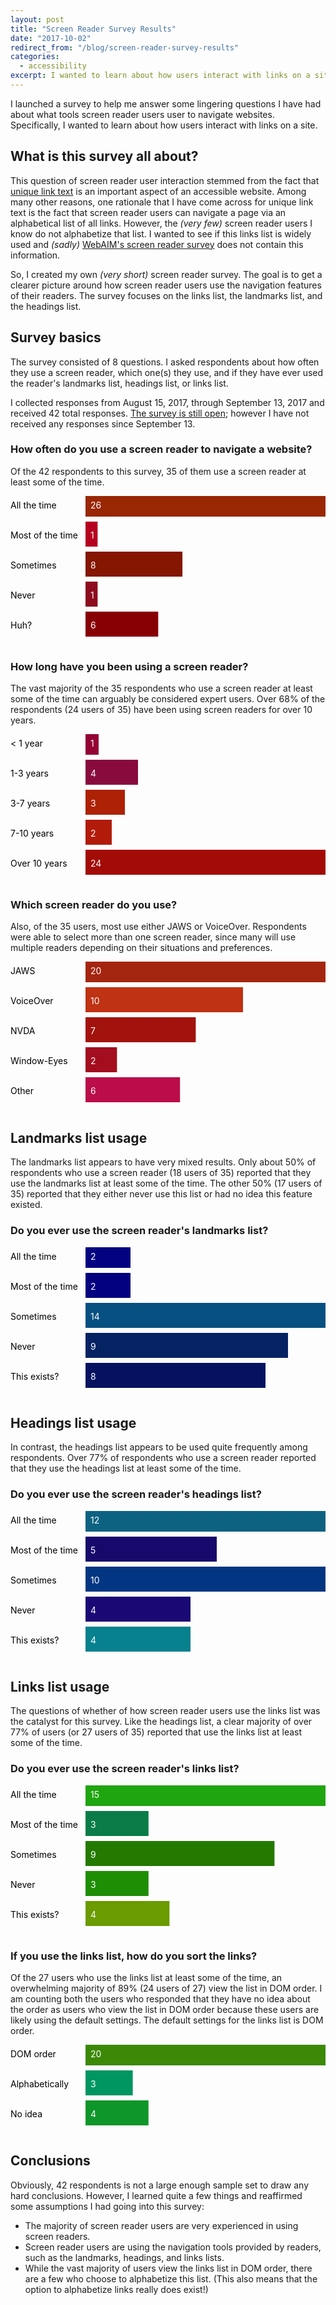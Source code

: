 ```yaml
---
layout: post
title: "Screen Reader Survey Results"
date: "2017-10-02"
redirect_from: "/blog/screen-reader-survey-results"
categories:
  - accessibility
excerpt: I wanted to learn about how users interact with links on a site.
---
```


I launched a survey to help me answer some lingering questions I have had about what tools screen reader users user to navigate websites.  Specifically, I wanted to learn about how users interact with links on a site.

## What is this survey all about?

This question of screen reader user interaction stemmed from the fact that [unique link text](/blog/unique-link-text-is-important) is an important aspect of an accessible website. Among many other reasons, one rationale that I have come across for unique link text is the fact that screen reader users can navigate a page via an alphabetical list of all links.  However, the _(very few)_ screen reader users I know do not alphabetize that list.  I wanted to see if this links list is widely used and _(sadly)_ [WebAIM's screen reader survey](https://webaim.org/projects/screenreadersurvey6/) does not contain this information.

So, I created my own _(very short)_ screen reader survey. The goal is to get a clearer picture around how screen reader users use the navigation features of their readers.  The survey focuses on the links list, the landmarks list, and the headings list.

## Survey basics

The survey consisted of 8 questions.  I asked respondents about how often they use a screen reader, which one(s) they use, and if they have ever used the reader's landmarks list, headings list, or links list.

I collected responses from August 15, 2017, through September 13, 2017 and received 42 total responses. [The survey is still open](https://www.surveymonkey.com/r/XTV2PSD); however I have not received any responses since September 13.

<h3 class="m-top">How often do you use a screen reader to navigate a website?</h3>

Of the 42 respondents to this survey, 35 of them use a screen reader at least some of the time.

<svg width="100%" height="240"><desc>
      How often do you use a screen reader to navigate a website?
    </desc><g><title>Data for All the time</title><desc>The number of All the time is 26, which is 100% of the total.</desc><rect height="40" width="100%" x="120" y="-7" fill="#992704"></rect><text height="40" y="20" fill="black">All the time</text><text height="40" x="128" y="20" fill="white">26</text></g><g><title>Data for Most of the time</title><desc>The number of Most of the time is 1, which is 3.8461538461538463% of the total.</desc><rect height="40" width="3.8461538461538463%" x="120" y="41" fill="#b5011f"></rect><text height="40" y="68" fill="black">Most of the time</text><text height="40" x="128" y="68" fill="white">1</text></g><g><title>Data for Sometimes</title><desc>The number of Sometimes is 8, which is 30.76923076923077% of the total.</desc><rect height="40" width="30.76923076923077%" x="120" y="89" fill="#841602"></rect><text height="40" y="116" fill="black">Sometimes</text><text height="40" x="128" y="116" fill="white">8</text></g><g><title>Data for Never</title><desc>The number of Never is 1, which is 3.8461538461538463% of the total.</desc><rect height="40" width="3.8461538461538463%" x="120" y="137" fill="#8c0b1e"></rect><text height="40" y="164" fill="black">Never</text><text height="40" x="128" y="164" fill="white">1</text></g><g><title>Data for What's a screen reader?</title><desc>The number of What's a screen reader? is 6, which is 23.076923076923077% of the total.</desc><rect height="40" width="23.076923076923077%" x="120" y="185" fill="#870004"></rect><text height="40" y="212" fill="black">Huh?</text><text height="40" x="128" y="212" fill="white">6</text></g></svg>

<h3 class="m-top">How long have you been using a screen reader?</h3>

The vast majority of the 35 respondents who use a screen reader at least some of the time can arguably be considered expert users. Over 68% of the respondents (24 users of 35) have been using screen readers for over 10 years.

<svg width="100%" height="240"><desc>
      How long have you been using a screen reader?
    </desc><g><title>Data for &lt; 1 year</title><desc>The number of &lt; 1 year is 1, which is 4.166666666666666% of the total.</desc><rect height="40" width="4.166666666666666%" x="120" y="-7" fill="#930134"></rect><text height="40" y="20" fill="black">&lt; 1 year</text><text height="40" x="128" y="20" fill="white">1</text></g><g><title>Data for 1-3 years</title><desc>The number of 1-3 years is 4, which is 16.666666666666664% of the total.</desc><rect height="40" width="16.666666666666664%" x="120" y="41" fill="#890b3d"></rect><text height="40" y="68" fill="black">1-3 years</text><text height="40" x="128" y="68" fill="white">4</text></g><g><title>Data for 3-7 years</title><desc>The number of 3-7 years is 3, which is 12.5% of the total.</desc><rect height="40" width="12.5%" x="120" y="89" fill="#ad2105"></rect><text height="40" y="116" fill="black">3-7 years</text><text height="40" x="128" y="116" fill="white">3</text></g><g><title>Data for 7-10 years</title><desc>The number of 7-10 years is 2, which is 8.333333333333332% of the total.</desc><rect height="40" width="8.333333333333332%" x="120" y="137" fill="#b21b0a"></rect><text height="40" y="164" fill="black">7-10 years</text><text height="40" x="128" y="164" fill="white">2</text></g><g><title>Data for Over 10 years</title><desc>The number of Over 10 years is 24, which is 100% of the total.</desc><rect height="40" width="100%" x="120" y="185" fill="#a30b06"></rect><text height="40" y="212" fill="black">Over 10 years</text><text height="40" x="128" y="212" fill="white">24</text></g></svg>

<h3 class="m-top">Which screen reader do you use?</h3>

Also, of the 35 users, most use either JAWS or VoiceOver. Respondents were able to select more than one screen reader, since many will use multiple readers depending on their situations and preferences.

<svg width="100%" height="240"><desc>
      Which screen reader do you use?
    </desc><g><title>Data for JAWS</title><desc>The number of JAWS is 20, which is 100% of the total.</desc><rect height="40" width="100%" x="120" y="-7" fill="#a52610"></rect><text height="40" y="20" fill="black">JAWS</text><text height="40" x="128" y="20" fill="white">20</text></g><g><title>Data for VoiceOver</title><desc>The number of VoiceOver is 10, which is 50% of the total.</desc><rect height="40" width="50%" x="120" y="41" fill="#bf3213"></rect><text height="40" y="68" fill="black">VoiceOver</text><text height="40" x="128" y="68" fill="white">10</text></g><g><title>Data for NVDA</title><desc>The number of NVDA is 7, which is 35% of the total.</desc><rect height="40" width="35%" x="120" y="89" fill="#a3130e"></rect><text height="40" y="116" fill="black">NVDA</text><text height="40" x="128" y="116" fill="white">7</text></g><g><title>Data for Window-Eyes</title><desc>The number of Window-Eyes is 2, which is 10% of the total.</desc><rect height="40" width="10%" x="120" y="137" fill="#a30d1e"></rect><text height="40" y="164" fill="black">Window-Eyes</text><text height="40" x="128" y="164" fill="white">2</text></g><g><title>Data for Other</title><desc>The number of Other is 6, which is 30% of the total.</desc><rect height="40" width="30%" x="120" y="185" fill="#ba0d49"></rect><text height="40" y="212" fill="black">Other</text><text height="40" x="128" y="212" fill="white">6</text></g></svg>

## Landmarks list usage

The landmarks list appears to have very mixed results.  Only about 50% of respondents who use a screen reader (18 users of 35) reported that they use the landmarks list at least some of the time.  The other 50% (17 users of 35) reported that they either never use this list or had no idea this feature existed.

<h3 class="m-top">Do you ever use the screen reader's landmarks list?</h3>

<svg width="100%" height="240"><desc>
      Do you ever use the screen reader's landmarks list?
    </desc><g><title>Data for All the time</title><desc>The number of All the time is 2, which is 14.285714285714285% of the total.</desc><rect height="40" width="14.285714285714285%" x="120" y="-7" fill="#030382"></rect><text height="40" y="20" fill="black">All the time</text><text height="40" x="128" y="20" fill="white">2</text></g><g><title>Data for Most of the time</title><desc>The number of Most of the time is 2, which is 14.285714285714285% of the total.</desc><rect height="40" width="14.285714285714285%" x="120" y="41" fill="#02007f"></rect><text height="40" y="68" fill="black">Most of the time</text><text height="40" x="128" y="68" fill="white">2</text></g><g><title>Data for Sometimes</title><desc>The number of Sometimes is 14, which is 100% of the total.</desc><rect height="40" width="100%" x="120" y="89" fill="#065082"></rect><text height="40" y="116" fill="black">Sometimes</text><text height="40" x="128" y="116" fill="white">14</text></g><g><title>Data for Never</title><desc>The number of Never is 9, which is 64.28571428571429% of the total.</desc><rect height="40" width="64.28571428571429%" x="120" y="137" fill="#052363"></rect><text height="40" y="164" fill="black">Never</text><text height="40" x="128" y="164" fill="white">9</text></g><g><title>Data for This exists?</title><desc>The number of This exists? is 8, which is 57.14285714285714% of the total.</desc><rect height="40" width="57.14285714285714%" x="120" y="185" fill="#041260"></rect><text height="40" y="212" fill="black">This exists?</text><text height="40" x="128" y="212" fill="white">8</text></g></svg>

## Headings list usage

In contrast, the headings list appears to be used quite frequently among respondents.  Over 77% of respondents who use a screen reader reported that they use the headings list at least some of the time.

<h3 class="m-top">Do you ever use the screen reader's headings list?</h3>

<svg width="100%" height="240"><desc>
      Do you ever use the screen reader's headings list?
    </desc><g><title>Data for All the time</title><desc>The number of All the time is 12, which is 100% of the total.</desc><rect height="40" width="100%" x="120" y="-7" fill="#0d6282"></rect><text height="40" y="20" fill="black">All the time</text><text height="40" x="128" y="20" fill="white">12</text></g><g><title>Data for Most of the time</title><desc>The number of Most of the time is 5, which is 41.66666666666667% of the total.</desc><rect height="40" width="41.66666666666667%" x="120" y="41" fill="#16096b"></rect><text height="40" y="68" fill="black">Most of the time</text><text height="40" x="128" y="68" fill="white">5</text></g><g><title>Data for Sometimes</title><desc>The number of Sometimes is 10, which is 83.33333333333334% of the total.</desc><rect height="40" width="83.33333333333334%" x="120" y="89" fill="#033682"></rect><text height="40" y="116" fill="black">Sometimes</text><text height="40" x="128" y="116" fill="white">10</text></g><g><title>Data for Never</title><desc>The number of Never is 4, which is 33.33333333333333% of the total.</desc><rect height="40" width="33.33333333333333%" x="120" y="137" fill="#1a0875"></rect><text height="40" y="164" fill="black">Never</text><text height="40" x="128" y="164" fill="white">4</text></g><g><title>Data for This exists?</title><desc>The number of This exists? is 4, which is 33.33333333333333% of the total.</desc><rect height="40" width="33.33333333333333%" x="120" y="185" fill="#07818e"></rect><text height="40" y="212" fill="black">This exists?</text><text height="40" x="128" y="212" fill="white">4</text></g></svg>

## Links list usage

The questions of whether of how screen reader users use the links list was the catalyst for this survey.  Like the headings list, a clear majority of over 77% of users (or 27 users of 35) reported that use the links list at least some of the time.

<h3 class="m-top">Do you ever use the screen reader's links list?</h3>

<svg width="100%" height="240"><desc>
      Do you ever use the screen reader's links list?
    </desc><g><title>Data for All the time</title><desc>The number of All the time is 15, which is 100% of the total.</desc><rect height="40" width="100%" x="120" y="-7" fill="#1fa510"></rect><text height="40" y="20" fill="black">All the time</text><text height="40" x="128" y="20" fill="white">15</text></g><g><title>Data for Most of the time</title><desc>The number of Most of the time is 3, which is 20% of the total.</desc><rect height="40" width="20%" x="120" y="41" fill="#097c47"></rect><text height="40" y="68" fill="black">Most of the time</text><text height="40" x="128" y="68" fill="white">3</text></g><g><title>Data for Sometimes</title><desc>The number of Sometimes is 9, which is 60% of the total.</desc><rect height="40" width="60%" x="120" y="89" fill="#247a00"></rect><text height="40" y="116" fill="black">Sometimes</text><text height="40" x="128" y="116" fill="white">9</text></g><g><title>Data for Never</title><desc>The number of Never is 3, which is 20% of the total.</desc><rect height="40" width="20%" x="120" y="137" fill="#1e8e05"></rect><text height="40" y="164" fill="black">Never</text><text height="40" x="128" y="164" fill="white">3</text></g><g><title>Data for This exists?</title><desc>The number of This exists? is 4, which is 26.666666666666668% of the total.</desc><rect height="40" width="26.666666666666668%" x="120" y="185" fill="#6a9b01"></rect><text height="40" y="212" fill="black">This exists?</text><text height="40" x="128" y="212" fill="white">4</text></g></svg>

<h3 class="m-top">If you use the links list, how do you sort the links?</h3>

Of the 27 users who use the links list at least some of the time, an overwhelming majority of 89% (24 users of 27) view the list in DOM order. I am counting both the users who responded that they have no idea about the order as users who view the list in DOM order because these users are likely using the default settings.  The default settings for the links list is DOM order.

<svg width="100%" height="144"><desc>
      If you use the links list, how do you sort the links?
    </desc><g><title>Data for DOM order</title><desc>The number of DOM order is 20, which is 100% of the total.</desc><rect height="40" width="100%" x="120" y="-7" fill="#3b8906"></rect><text height="40" y="20" fill="black">DOM order</text><text height="40" x="128" y="20" fill="white">20</text></g><g><title>Data for Alphabetically</title><desc>The number of Alphabetically is 3, which is 15% of the total.</desc><rect height="40" width="15%" x="120" y="41" fill="#009661"></rect><text height="40" y="68" fill="black">Alphabetically</text><text height="40" x="128" y="68" fill="white">3</text></g><g><title>Data for No idea</title><desc>The number of No idea is 4, which is 20% of the total.</desc><rect height="40" width="20%" x="120" y="89" fill="#0f962a"></rect><text height="40" y="116" fill="black">No idea</text><text height="40" x="128" y="116" fill="white">4</text></g></svg>

## Conclusions

Obviously, 42 respondents is not a large enough sample set to draw any hard conclusions.  However, I learned quite a few things and reaffirmed some assumptions I had going into this survey:

* The majority of screen reader users are very experienced in using screen readers.
* Screen reader users are using the navigation tools provided by readers, such as the landmarks, headings, and links lists.
* While the vast majority of users view the links list in DOM order, there are a few who choose to alphabetize this list. (This also means that the option to alphabetize links really does exist!)
